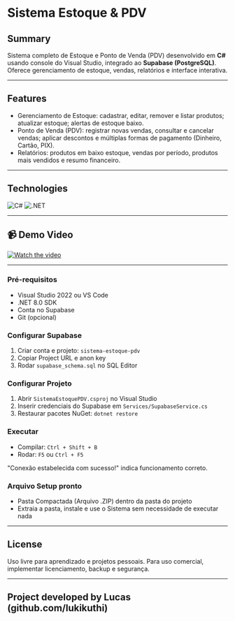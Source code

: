 # Sistema Estoque & PDV

## Summary  
Sistema completo de Estoque e Ponto de Venda (PDV) desenvolvido em **C#** usando console do Visual Studio, integrado ao **Supabase (PostgreSQL)**.  
Oferece gerenciamento de estoque, vendas, relatórios e interface interativa.

---

## Features
- Gerenciamento de Estoque: cadastrar, editar, remover e listar produtos; atualizar estoque; alertas de estoque baixo.
- Ponto de Venda (PDV): registrar novas vendas, consultar e cancelar vendas; aplicar descontos e múltiplas formas de pagamento (Dinheiro, Cartão, PIX).
- Relatórios: produtos em baixo estoque, vendas por período, produtos mais vendidos e resumo financeiro.

---

## Technologies  
![C#](https://img.shields.io/badge/C%23-239120?style=for-the-badge&logo=c-sharp&logoColor=white)
![.NET](https://img.shields.io/badge/.NET-512BD4?style=for-the-badge&logo=dotnet&logoColor=white)



---

## 📹 Demo Video

[![Watch the video](https://img.youtube.com/vi/shgl9tRx8qk/hqdefault.jpg)](https://www.youtube.com/watch?v=shgl9tRx8qk)

---

### Pré-requisitos
- Visual Studio 2022 ou VS Code
- .NET 8.0 SDK
- Conta no Supabase
- Git (opcional)

### Configurar Supabase
1. Criar conta e projeto: `sistema-estoque-pdv`
2. Copiar Project URL e anon key
3. Rodar `supabase_schema.sql` no SQL Editor

### Configurar Projeto
1. Abrir `SistemaEstoquePDV.csproj` no Visual Studio
2. Inserir credenciais do Supabase em `Services/SupabaseService.cs`
3. Restaurar pacotes NuGet: `dotnet restore`

### Executar
- Compilar: `Ctrl + Shift + B`
- Rodar: `F5` ou `Ctrl + F5`  

"Conexão estabelecida com sucesso!" indica funcionamento correto.

### Arquivo Setup pronto
- Pasta Compactada (Arquivo .ZIP) dentro da pasta do projeto
- Extraia a pasta, instale e use o Sistema sem necessidade de executar nada

---

## License
Uso livre para aprendizado e projetos pessoais. Para uso comercial, implementar licenciamento, backup e segurança.

---

## Project developed by Lucas (github.com/lukikuthi)
